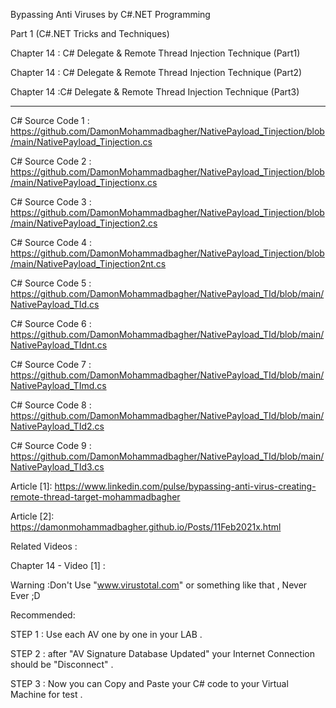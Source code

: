 Bypassing Anti Viruses by C#.NET Programming

Part 1 (C#.NET Tricks and Techniques)

Chapter 14 : C# Delegate & Remote Thread Injection Technique (Part1)

Chapter 14 : C# Delegate & Remote Thread Injection Technique (Part2)

Chapter 14 :C# Delegate & Remote Thread Injection Technique (Part3)

------------------------------------

C# Source Code 1 : https://github.com/DamonMohammadbagher/NativePayload_Tinjection/blob/main/NativePayload_Tinjection.cs

C# Source Code 2 : https://github.com/DamonMohammadbagher/NativePayload_Tinjection/blob/main/NativePayload_Tinjectionx.cs

C# Source Code 3 : https://github.com/DamonMohammadbagher/NativePayload_Tinjection/blob/main/NativePayload_Tinjection2.cs

C# Source Code 4 : https://github.com/DamonMohammadbagher/NativePayload_Tinjection/blob/main/NativePayload_Tinjection2nt.cs

C# Source Code 5 : https://github.com/DamonMohammadbagher/NativePayload_TId/blob/main/NativePayload_TId.cs

C# Source Code 6 : https://github.com/DamonMohammadbagher/NativePayload_TId/blob/main/NativePayload_TIdnt.cs

C# Source Code 7 : https://github.com/DamonMohammadbagher/NativePayload_TId/blob/main/NativePayload_TImd.cs

C# Source Code 8 : https://github.com/DamonMohammadbagher/NativePayload_TId/blob/main/NativePayload_TId2.cs

C# Source Code 9 : https://github.com/DamonMohammadbagher/NativePayload_TId/blob/main/NativePayload_TId3.cs


Article [1]: https://www.linkedin.com/pulse/bypassing-anti-virus-creating-remote-thread-target-mohammadbagher

Article [2]: https://damonmohammadbagher.github.io/Posts/11Feb2021x.html


Related Videos :

Chapter 14 - Video [1] :


Warning :Don't Use "www.virustotal.com" or something like that , Never Ever ;D

Recommended:

STEP 1 : Use each AV one by one in your LAB .

STEP 2 : after "AV Signature Database Updated" your Internet Connection should be "Disconnect" .

STEP 3 : Now you can Copy and Paste your C# code to your Virtual Machine for test .
